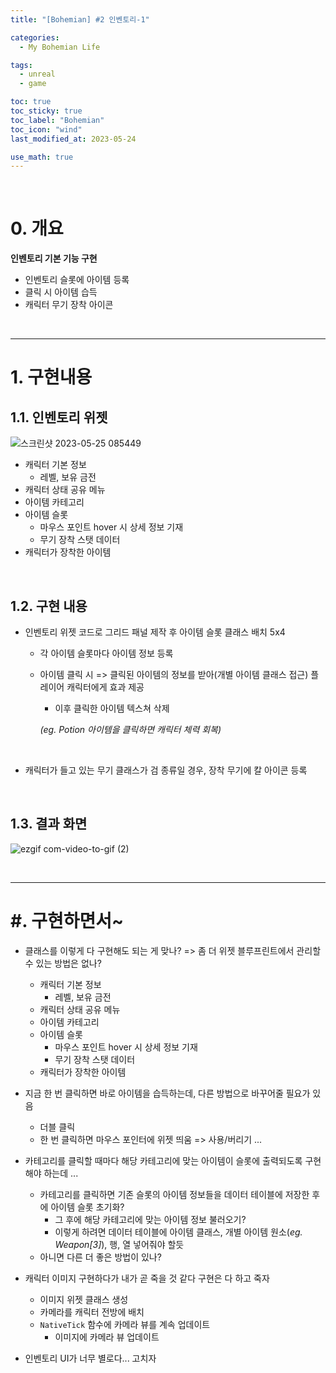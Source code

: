 ```yaml
---
title: "[Bohemian] #2 인벤토리-1"

categories:
  - My Bohemian Life

tags:
  - unreal
  - game

toc: true
toc_sticky: true
toc_label: "Bohemian"
toc_icon: "wind"
last_modified_at: 2023-05-24

use_math: true
---
```


<br>



# 0. 개요

**인벤토리 기본 기능 구현**

* 인벤토리 슬롯에 아이템 등록
* 클릭 시 아이템 습득
* 캐릭터 무기 장착 아이콘

<br>

---

# 1. 구현내용

## 1.1. 인벤토리 위젯

![스크린샷 2023-05-25 085449](https://github.com/yj59/yj59.github.io/assets/93882395/ba227b7c-baef-407d-b2fd-2c35b1d33a5f) 

* 캐릭터 기본 정보
  * 레벨, 보유 금전
* 캐릭터 상태 공유 메뉴
* 아이템 카테고리
* 아이템 슬롯
  * 마우스 포인트 hover 시 상세 정보 기재
  * 무기 장착 스탯 데이터
* 캐릭터가 장착한 아이템

<br>

## 1.2. 구현 내용

* 인벤토리  위젯 코드로 그리드 패널 제작 후 아이템 슬롯 클래스 배치 5x4

  * 각 아이템 슬롯마다 아이템 정보 등록

  * 아이템 클릭 시 => 클릭된 아이템의 정보를 받아(개별 아이템 클래스 접근) 플레이어 캐릭터에게 효과 제공

    * 이후 클릭한 아이템 텍스쳐 삭제

    *(eg. Potion 아이템을 클릭하면 캐릭터 체력 회복)*

    <br>

* 캐릭터가 들고 있는 무기 클래스가 검 종류일 경우, 장착 무기에 칼 아이콘 등록

<br>



## 1.3. 결과 화면

![ezgif com-video-to-gif (2)](https://github.com/yj59/yj59.github.io/assets/93882395/0a927be6-1519-41cf-ac4c-abd9649aa552) 

<br>

---

# #. 구현하면서~

* 클래스를 이렇게 다 구현해도 되는 게 맞나? => 좀 더 위젯 블루프린트에서 관리할 수 있는 방법은 없나?

  * 캐릭터 기본 정보
    * 레벨, 보유 금전
  * 캐릭터 상태 공유 메뉴
  * 아이템 카테고리
  * 아이템 슬롯
    * 마우스 포인트 hover 시 상세 정보 기재
    * 무기 장착 스탯 데이터
  * 캐릭터가 장착한 아이템

* 지금 한 번 클릭하면 바로 아이템을 습득하는데, 다른 방법으로 바꾸어줄 필요가 있음

  * 더블 클릭
  * 한 번 클릭하면 마우스 포인터에 위젯 띄움 => 사용/버리기 ...

* 카테고리를 클릭할 때마다 해당 카테고리에 맞는 아이템이 슬롯에 출력되도록 구현해야 하는데 ...

  * 카테고리를 클릭하면 기존 슬롯의 아이템 정보들을 데이터 테이블에 저장한 후에 아이템 슬롯 초기화?
    * 그 후에 해당 카테고리에 맞는 아이템 정보 불러오기?
    * 이렇게 하려면 데이터 테이블에 아이템 클래스, 개별 아이템 원소(*eg. Weapon[3]*), 행, 열 넣어줘야 할듯
  * 아니면 다른 더 좋은 방법이 있나?

* 캐릭터 이미지 구현하다가 내가 곧 죽을 것 같다 구현은 다 하고 죽자

  * 이미지 위젯 클래스 생성
  * 카메라를 캐릭터 전방에 배치
  * `NativeTick` 함수에 카메라 뷰를 계속 업데이트
    * 이미지에 카메라 뷰 업데이트

* 인벤토리 UI가 너무 별로다... 고치자

  

